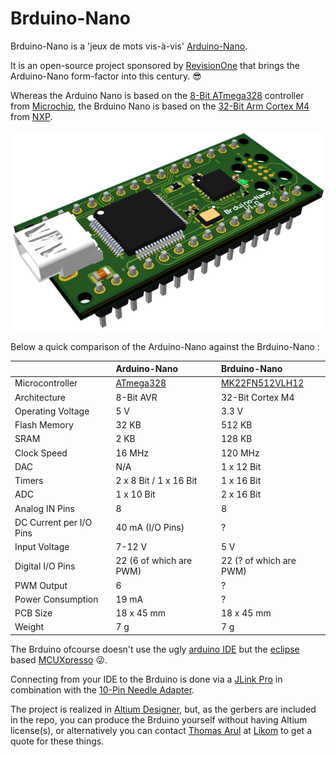 # Brduino-Nano

Brduino-Nano is a 'jeux de mots vis-à-vis' [Arduino-Nano](https://store.arduino.cc/arduino-nano).

It is an open-source project sponsored by [RevisionOne](https://www.revisionone.de/) that brings the Arduino-Nano form-factor into this century. :sunglasses:



Whereas the Arduino Nano is based on the [8-Bit ATmega328](https://www.microchip.com/wwwproducts/en/ATmega328) controller from [Microchip](https://www.microchip.com/), the Brduino Nano is based on the [32-Bit Arm Cortex M4](https://developer.arm.com/ip-products/processors/cortex-m/cortex-m4) from [NXP](https://www.nxp.com/part/MK22FN512VLH12#/). 

![Brduino-Nano](documentation/pictures/Brduino-Nano.png)

Below a quick comparison of the Arduino-Nano against the Brduino-Nano :

|  | Arduino-Nano | Brduino-Nano |        
|---|:---|:---|
| Microcontroller | [ATmega328](https://www.microchip.com/wwwproducts/en/ATmega328) | [MK22FN512VLH12](https://www.nxp.com/part/MK22FN512VLH12#/) |
| Architecture | 8-Bit AVR | 32-Bit Cortex M4 |
| Operating Voltage |  5 V | 3.3 V |
| Flash Memory | 32 KB | 512 KB |
| SRAM | 2 KB | 128 KB |
| Clock Speed | 16 MHz | 120 MHz |
| DAC | N/A | 1 x 12 Bit |
| Timers | 2 x 8 Bit / 1 x 16 Bit | 1 x 16 Bit|
| ADC | 1 x 10 Bit | 2 x 16 Bit |
| Analog IN Pins | 8 | 8 |
| DC Current per I/O Pins |	40 mA (I/O Pins) | ? |
| Input Voltage | 7-12 V | 5 V |
| Digital I/O Pins | 22 (6 of which are PWM) | 22 (? of which are PWM) |
| PWM Output | 	6 | ? |
| Power Consumption | 19 mA | ? |
| PCB Size | 18 x 45 mm | 18 x 45 mm |
| Weight |	7 g | 7 g |

The Brduino ofcourse doesn't use the ugly [arduino IDE](https://www.arduino.cc/en/main/software) but the [eclipse](https://www.eclipse.org/) based [MCUXpresso](https://www.nxp.com/design/software/development-software/mcuxpresso-software-and-tools-/mcuxpresso-integrated-development-environment-ide:MCUXpresso-IDE) :stuck_out_tongue_winking_eye:.

Connecting from your IDE to the Brduino is done via a [JLink Pro](https://www.segger.com/products/debug-probes/j-link/models/j-link-pro/) in combination with the [10-Pin Needle Adapter](https://www.segger.com/products/debug-probes/j-link/accessories/adapters/10-pin-needle-adapter/).

The project is realized in [Altium Designer](https://www.altium.com/altium-designer/), but, as the gerbers are included in the repo, you can produce the Brduino yourself without having Altium license(s), or alternatively you can contact [Thomas Arul](thomasarul@likom.com.my) at [Likom](http://www.likom.com.my/) to get a quote for these things. 

